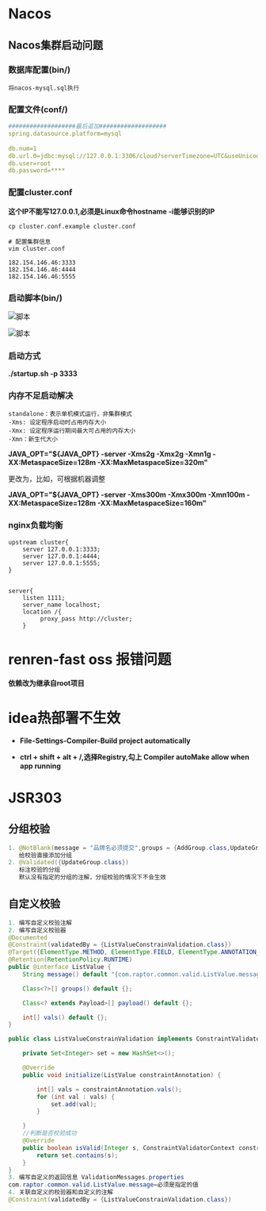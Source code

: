 # Nacos 

## Nacos集群启动问题

### 数据库配置(bin/)

`将nacos-mysql.sql执行`

### 配置文件(conf/)

```yml
###################最后追加###################
spring.datasource.platform=mysql
 
db.num=1
db.url.0=jdbc:mysql://127.0.0.1:3306/cloud?serverTimezone=UTC&useUnicode=true&characterEncoding=utf-8&useSSL=true&serverTimezone=Asia/Shanghai
db.user=root
db.password=****
```

### 配置cluster.conf

**这个IP不能写127.0.0.1,必须是Linux命令hostname -i能够识别的IP**

```shell
cp cluster.conf.example cluster.conf

# 配置集群信息
vim cluster.conf

182.154.146.46:3333
182.154.146.46:4444
182.154.146.46:5555

```

### 启动脚本(bin/)

![脚本](https://cdn.jsdelivr.net/gh/Raptor1998/imghouse/untidy/20211017175846.png)

![脚本](https://cdn.jsdelivr.net/gh/Raptor1998/imghouse/untidy/20211017175847.png)

### 启动方式

**./startup.sh -p 3333**

### 内存不足启动解决

```shell
standalone：表示单机模式运行，非集群模式
-Xms: 设定程序启动时占用内存大小
-Xmx: 设定程序运行期间最大可占用的内存大小
-Xmn：新生代大小
```

**JAVA_OPT="${JAVA_OPT} -server -Xms2g -Xmx2g -Xmn1g -XX:MetaspaceSize=128m -XX:MaxMetaspaceSize=320m"**

更改为，比如，可根据机器调整

**JAVA_OPT="${JAVA_OPT} -server -Xms300m -Xmx300m -Xmn100m -XX:MetaspaceSize=128m -XX:MaxMetaspaceSize=160m"**

### nginx负载均衡

```shell
upstream cluster{                                                        
    server 127.0.0.1:3333;
    server 127.0.0.1:4444;
    server 127.0.0.1:5555;
}


server{                       
    listen 1111;
    server_name localhost;
    location /{
         proxy_pass http://cluster;                                               
    }

```

# renren-fast oss 报错问题

**依赖改为继承自root项目**

# idea热部署不生效

+ **File-Settings-Compiler-Build project automatically**

+ **ctrl + shift + alt + /,选择Registry,勾上 Compiler autoMake allow when app running**

# JSR303

## 分组校验

```java
1. @NotBlank(message = "品牌名必须提交",groups = {AddGroup.class,UpdateGroup.class})
   给校验直接添加分组
2. @Validated({UpdateGroup.class}) 
   标注校验的分组
   默认没有指定的分组的注解，分组校验的情况下不会生效
```

## 自定义校验

```java
1. 编写自定义校验注解
2. 编写自定义校验器
@Documented
@Constraint(validatedBy = {ListValueConstrainValidation.class})
@Target({ElementType.METHOD, ElementType.FIELD, ElementType.ANNOTATION_TYPE, ElementType.CONSTRUCTOR, ElementType.PARAMETER, ElementType.TYPE_USE})
@Retention(RetentionPolicy.RUNTIME)
public @interface ListValue {
    String message() default "{com.raptor.common.valid.ListValue.message}";

    Class<?>[] groups() default {};

    Class<? extends Payload>[] payload() default {};

    int[] vals() default {};
}

public class ListValueConstrainValidation implements ConstraintValidator<ListValue, Integer> {

    private Set<Integer> set = new HashSet<>();

    @Override
    public void initialize(ListValue constraintAnnotation) {

        int[] vals = constraintAnnotation.vals();
        for (int val : vals) {
            set.add(val);
        }

    }
    //判断是否校验成功
    @Override
    public boolean isValid(Integer s, ConstraintValidatorContext constraintValidatorContext) {
        return set.contains(s);
    }
}
3. 编写自定义的返回信息 ValidationMessages.properties
com.raptor.common.valid.ListValue.message=必须是指定的值
4. 关联自定义的校验器和自定义的注解
@Constraint(validatedBy = {ListValueConstrainValidation.class})
```

